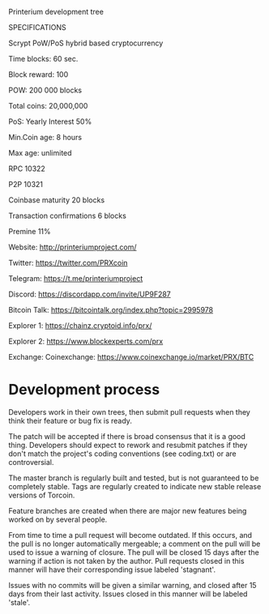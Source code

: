 
Printerium development tree

SPECIFICATIONS

Scrypt PoW/PoS hybrid based cryptocurrency

Time blocks: 60 sec.

Block reward: 100

POW: 200 000 blocks 

Total coins: 20,000,000 

PoS: Yearly Interest 50% 

Min.Coin age: 8 hours 

Max age: unlimited 

RPC 10322 

P2P 10321

Coinbase maturity	20 blocks

Transaction confirmations	6 blocks

Premine 11% 


Website:		http://printeriumproject.com/

Twitter:		https://twitter.com/PRXcoin

Telegram:		https://t.me/printeriumproject

Discord:		https://discordapp.com/invite/UP9F287

Bitcoin Talk:	https://bitcointalk.org/index.php?topic=2995978

Explorer 1:		https://chainz.cryptoid.info/prx/

Explorer 2:		https://www.blockexperts.com/prx


Exchange:
Coinexchange:	https://www.coinexchange.io/market/PRX/BTC


Development process
===========================

Developers work in their own trees, then submit pull requests when they think their feature or bug fix is ready.

The patch will be accepted if there is broad consensus that it is a good thing. Developers should expect to rework and resubmit patches if they don't match the project's coding conventions (see coding.txt) or are controversial.

The master branch is regularly built and tested, but is not guaranteed to be completely stable. Tags are regularly created to indicate new stable release versions of Torcoin.

Feature branches are created when there are major new features being worked on by several people.

From time to time a pull request will become outdated. If this occurs, and the pull is no longer automatically mergeable; a comment on the pull will be used to issue a warning of closure. The pull will be closed 15 days after the warning if action is not taken by the author. Pull requests closed in this manner will have their corresponding issue labeled 'stagnant'.

Issues with no commits will be given a similar warning, and closed after 15 days from their last activity. Issues closed in this manner will be labeled 'stale'.
